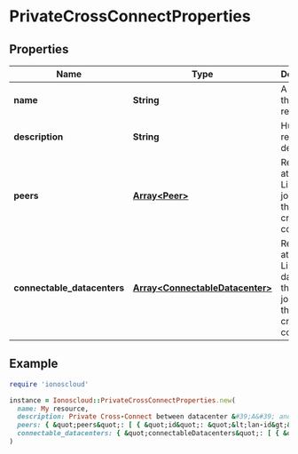 # PrivateCrossConnectProperties

## Properties

| Name | Type | Description | Notes |
| ---- | ---- | ----------- | ----- |
| **name** | **String** | A name of that resource | [optional] |
| **description** | **String** | Human readable description | [optional] |
| **peers** | [**Array&lt;Peer&gt;**](Peer.md) | Read-Only attribute. Lists LAN&#39;s joined to this private cross connect | [optional][readonly] |
| **connectable_datacenters** | [**Array&lt;ConnectableDatacenter&gt;**](ConnectableDatacenter.md) | Read-Only attribute. Lists datacenters that can be joined to this private cross connect | [optional][readonly] |

## Example

```ruby
require 'ionoscloud'

instance = Ionoscloud::PrivateCrossConnectProperties.new(
  name: My resource,
  description: Private Cross-Connect between datacenter &#39;A&#39; and datacenter &#39;B&#39; ,
  peers: { &quot;peers&quot;: [ { &quot;id&quot;: &quot;&lt;lan-id&gt;&quot;, &quot;name&quot;: &quot;&lt;lan-name&gt;&quot;, &quot;datacenterId&quot;: &quot;&lt;dc-uuid&gt;&quot;,  &quot;datacenterName&quot;: &quot;&lt;dc-name&gt;&quot;, &quot;location&quot;: &quot;&lt;de/fra&gt;&quot;} ] },
  connectable_datacenters: { &quot;connectableDatacenters&quot;: [ { &quot;id&quot;: &quot;&lt;dc-id&gt;&quot;, &quot;name&quot;: &quot;&lt;dc-name&gt;&quot;, &quot;location&quot;: &quot;&lt;de/fra&gt;&quot;} ] }
)
```

